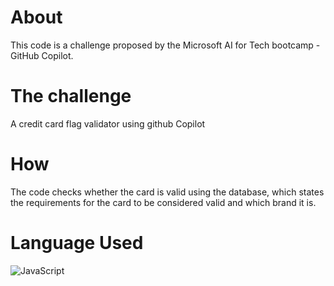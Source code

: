 # About 

This code is a challenge proposed by the Microsoft AI for Tech bootcamp - GitHub Copilot.

# The challenge
A credit card flag validator using github Copilot

# How

The code checks whether the card is valid using the database, which states the requirements for the card to be considered valid and which brand it is.

# Language Used


![JavaScript](https://img.shields.io/badge/javascript-%23ED8B00.svg?style=for-the-badge&logo=openjdk&logoColor=white)




